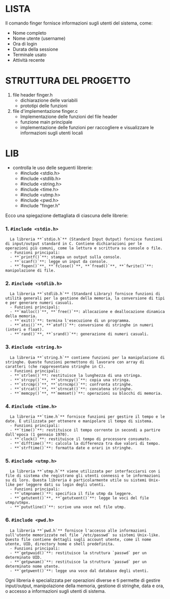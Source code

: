 # LISTA 

Il comando finger fornisce informazioni sugli utenti del sistema, come:
- Nome completo
- Nome utente (username)
- Ora di login
- Durata della sessione
- Terminale usato
- Attività recente

# STRUTTURA DEL PROGETTO 
1. file header finger.h  
   - dichiarazione delle variabili
   - prototipi delle funzioni
2. file d'implementazione finger.c
   - Implementazione delle funzioni del file header
   - funzione main principale
   - implementazione delle funzioni per raccogliere e visualizzare le informazioni sugli utenti locali

# LIB
   - controlla le uso delle seguenti librerie:
     - #include <stdio.h>
     - #include <stdlib.h>
     - #include <string.h>
     - #include <time.h>
     - #include <utmp.h>
     - #include <pwd.h>
     - #include "finger.h"

   Ecco una spiegazione dettagliata di ciascuna delle librerie:

   ### 1. **`#include <stdio.h>`**
      La libreria **`stdio.h`** (Standard Input Output) fornisce funzioni di input/output standard in C. Contiene dichiarazioni per le operazioni più comuni, come la lettura e scrittura su console o file.
      - Funzioni principali:
      - **`printf()`**: stampa un output sulla console.
      - **`scanf()`**: legge un input da console.
      - **`fopen()`**, **`fclose()`**, **`fread()`**, **`fwrite()`**: manipolazione di file.
      
   ### 2. **`#include <stdlib.h>`**
      La libreria **`stdlib.h`** (Standard Library) fornisce funzioni di utilità generali per la gestione della memoria, la conversione di tipi e per generare numeri casuali.
      - Funzioni principali:
      - **`malloc()`**, **`free()`**: allocazione e deallocazione dinamica della memoria.
      - **`exit()`**: termina l'esecuzione di un programma.
      - **`atoi()`**, **`atof()`**: conversione di stringhe in numeri (interi e float).
      - **`rand()`**, **`srand()`**: generazione di numeri casuali.
      
   ### 3. **`#include <string.h>`**
      La libreria **`string.h`** contiene funzioni per la manipolazione di stringhe. Queste funzioni permettono di lavorare con array di caratteri (che rappresentano stringhe in C).
      - Funzioni principali:
      - **`strlen()`**: restituisce la lunghezza di una stringa.
      - **`strcpy()`**, **`strncpy()`**: copia una stringa.
      - **`strcmp()`**, **`strncmp()`**: confronta stringhe.
      - **`strcat()`**, **`strncat()`**: concatena stringhe.
      - **`memcpy()`**, **`memset()`**: operazioni su blocchi di memoria.

   ### 4. **`#include <time.h>`**
      La libreria **`time.h`** fornisce funzioni per gestire il tempo e le date. È utilizzata per ottenere e manipolare il tempo di sistema.
      - Funzioni principali:
      - **`time()`**: restituisce il tempo corrente in secondi a partire dall'epoca (1 gennaio 1970).
      - **`clock()`**: restituisce il tempo di processore consumato.
      - **`difftime()`**: calcola la differenza tra due valori di tempo.
      - **`strftime()`**: formatta date e orari in stringhe.

   ### 5. **`#include <utmp.h>`**
      La libreria **`utmp.h`** viene utilizzata per interfacciarsi con i file di sistema che registrano gli utenti connessi e le informazioni su di loro. Questa libreria è particolarmente utile su sistemi Unix-like per leggere dati su login degli utenti.
      - Funzioni principali:
      - **`utmpname()`**: specifica il file utmp da leggere.
      - **`getutent()`**, **`getutxent()`**: legge le voci del file utmp/utmpx.
      - **`pututline()`**: scrive una voce nel file utmp.

   ### 6. **`#include <pwd.h>`**
      La libreria **`pwd.h`** fornisce l'accesso alle informazioni sull'utente memorizzate nel file `/etc/passwd` su sistemi Unix-like. Questo file contiene dettagli sugli account utente, come il nome utente, UID, directory home e shell predefinita.
      - Funzioni principali:
      - **`getpwuid()`**: restituisce la struttura `passwd` per un determinato UID.
      - **`getpwnam()`**: restituisce la struttura `passwd` per un determinato nome utente.
      - **`getpwent()`**: legge una voce dal database degli utenti.

   Ogni libreria è specializzata per operazioni diverse e ti permette di gestire input/output, manipolazione della memoria, gestione di stringhe, data e ora, o accesso a informazioni sugli utenti di sistema.